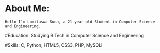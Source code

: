 # About Me: 
	Hello I'm Lomitaswa Suna, a 21 year old Student in Computer Science and Engineering.

#Education:
	Studying B.Tech in Computer Science and Engineering

#Skills:
	 C,
	 Python,
	 HTML5,
	 CSS3,
	 PHP,
	 MySQLi
	
